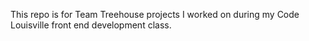 This repo is for Team Treehouse projects I worked on during my Code Louisville front end development class.